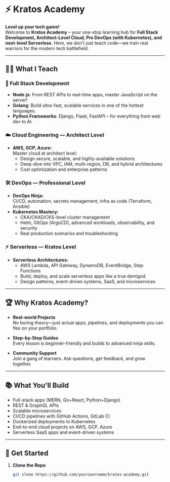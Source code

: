 # ⚡️ Kratos Academy

**Level up your tech game!**  
Welcome to **Kratos Academy** – your one-stop learning hub for **Full Stack Development, Architect-Level Cloud, Pro DevOps (with Kubernetes), and next-level Serverless**. Here, we don't just teach code—we train real warriors for the modern tech battlefield.

---

## 🧑‍💻 What I Teach

### 🚀 Full Stack Development
- **Node.js**: From REST APIs to real-time apps, master JavaScript on the server!
- **Golang**: Build ultra-fast, scalable services in one of the hottest languages.
- **Python Frameworks**: Django, Flask, FastAPI – for everything from web dev to AI.

### ☁️ Cloud Engineering — **Architect Level**
- **AWS, GCP, Azure:**  
  Master cloud at architect level:  
  - Design secure, scalable, and highly-available solutions  
  - Deep-dive into VPC, IAM, multi-region, DR, and hybrid architectures  
  - Cost optimization and enterprise patterns

### 🛠️ DevOps — **Professional Level**
- **DevOps Ninja:**  
  CI/CD, automation, secrets management, infra as code (Terraform, Ansible)
- **Kubernetes Mastery:**  
  - CKA/CKAD/CKS-level cluster management  
  - Helm, GitOps (ArgoCD), advanced workloads, observability, and security  
  - Real production scenarios and troubleshooting

### ⚡ Serverless — **Kratos Level**
- **Serverless Architectures:**  
  - AWS Lambda, API Gateway, DynamoDB, EventBridge, Step Functions  
  - Build, deploy, and scale serverless apps like a true demigod  
  - Design patterns, event-driven systems, SaaS, and microservices

---

## 🏆 Why Kratos Academy?

- **Real-world Projects**  
  No boring theory—just actual apps, pipelines, and deployments you can flex on your portfolio.

- **Step-by-Step Guides**  
  Every lesson is beginner-friendly and builds to advanced ninja skills.

- **Community Support**  
  Join a gang of learners. Ask questions, get feedback, and grow together.

---

## 📚 What You'll Build

- Full-stack apps (MERN, Go+React, Python+Django)
- REST & GraphQL APIs
- Scalable microservices
- CI/CD pipelines with GitHub Actions, GitLab CI
- Dockerized deployments to Kubernetes
- End-to-end cloud projects on AWS, GCP, Azure
- Serverless SaaS apps and event-driven systems

---

## 🚦 Get Started

1. **Clone the Repo**  
   ```bash
   git clone https://github.com/yourusername/kratos-academy.git
